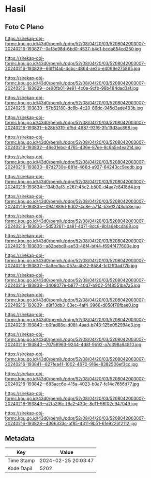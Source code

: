 # Hasil

## Foto C Plano

https://sirekap-obj-formc.kpu.go.id/43d0/pemilu/pdpr/52/08/04/20/03/5208042003007-20240216-193827--0af3e98d-6bd0-4537-b4c1-bcda854cd250.jpg

https://sirekap-obj-formc.kpu.go.id/43d0/pemilu/pdpr/52/08/04/20/03/5208042003007-20240216-193829--66ff14ab-4cbc-4864-ae2c-e4069e275865.jpg

https://sirekap-obj-formc.kpu.go.id/43d0/pemilu/pdpr/52/08/04/20/03/5208042003007-20240216-193829--ce90fb01-9e91-4c0a-9cfb-98b484dad3af.jpg

https://sirekap-obj-formc.kpu.go.id/43d0/pemilu/pdpr/52/08/04/20/03/5208042003007-20240216-193830--57b62180-dc8b-4c20-86dc-945d3ade493b.jpg

https://sirekap-obj-formc.kpu.go.id/43d0/pemilu/pdpr/52/08/04/20/03/5208042003007-20240216-193831--b28b5319-df5d-4687-93f6-3fc19d3ac868.jpg

https://sirekap-obj-formc.kpu.go.id/43d0/pemilu/pdpr/52/08/04/20/03/5208042003007-20240216-193832--46e31ebd-4765-436e-87ee-8c6a5e4ea214.jpg

https://sirekap-obj-formc.kpu.go.id/43d0/pemilu/pdpr/52/08/04/20/03/5208042003007-20240216-193833--87d2730e-881d-466d-a927-64243cc9eedb.jpg

https://sirekap-obj-formc.kpu.go.id/43d0/pemilu/pdpr/52/08/04/20/03/5208042003007-20240216-193834--134b3af3-c267-45c2-b500-d4aa7c8418d4.jpg

https://sirekap-obj-formc.kpu.go.id/43d0/pemilu/pdpr/52/08/04/20/03/5208042003007-20240216-193835--0941889d-9d02-4c8e-a714-b3e13743db3e.jpg

https://sirekap-obj-formc.kpu.go.id/43d0/pemilu/pdpr/52/08/04/20/03/5208042003007-20240216-193836--5d532611-da91-4d71-8dc8-8b1a6ebcda68.jpg

https://sirekap-obj-formc.kpu.go.id/43d0/pemilu/pdpr/52/08/04/20/03/5208042003007-20240216-193836--a82bebd9-ae53-48f4-bf44-f694f477600e.jpg

https://sirekap-obj-formc.kpu.go.id/43d0/pemilu/pdpr/52/08/04/20/03/5208042003007-20240216-193837--0a9ec1ba-057a-4b22-8584-1c12ff3ad77b.jpg

https://sirekap-obj-formc.kpu.go.id/43d0/pemilu/pdpr/52/08/04/20/03/5208042003007-20240216-193838--3408077e-b877-40d7-b902-5f48551ba7a5.jpg

https://sirekap-obj-formc.kpu.go.id/43d0/pemilu/pdpr/52/08/04/20/03/5208042003007-20240216-193839--d8f10db3-63ec-4af4-9968-d058f76fbae0.jpg

https://sirekap-obj-formc.kpu.go.id/43d0/pemilu/pdpr/52/08/04/20/03/5208042003007-20240216-193840--b0fad88d-d08f-4aad-b743-125e052994e3.jpg

https://sirekap-obj-formc.kpu.go.id/43d0/pemilu/pdpr/52/08/04/20/03/5208042003007-20240216-193840--70758963-9244-4d8f-9b92-a7c398a64810.jpg

https://sirekap-obj-formc.kpu.go.id/43d0/pemilu/pdpr/52/08/04/20/03/5208042003007-20240216-193841--827fea41-1002-4670-916e-8382506ef3cc.jpg

https://sirekap-obj-formc.kpu.go.id/43d0/pemilu/pdpr/52/08/04/20/03/5208042003007-20240216-193842--683aec6e-415a-4023-b0a7-fe14e7656d77.jpg

https://sirekap-obj-formc.kpu.go.id/43d0/pemilu/pdpr/52/08/04/20/03/5208042003007-20240216-193843--a2fa2f6c-f6a2-430e-8df1-98f02c947049.jpg

https://sirekap-obj-formc.kpu.go.id/43d0/pemilu/pdpr/52/08/04/20/03/5208042003007-20240216-193828--4366333c-af85-4311-9b51-61e9226f2112.jpg


## Metadata

| Key        | Value               |
| ---------- | ------------------- |
| Time Stamp | 2024-02-25 20:03:47 |
| Kode Dapil | 5202                |



